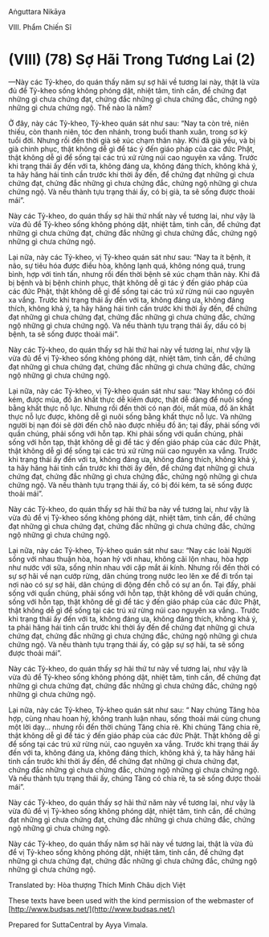  

Aṅguttara Nikāya

VIII. Phẩm Chiến Sĩ

# (VIII) (78) Sợ Hãi Trong Tương Lai (2)

—Này các Tỷ-kheo, do quán thấy năm sự sợ hãi về tương lai này, thật là vừa đủ để Tỷ-kheo sống không phóng dật, nhiệt tâm, tinh cần, để chứng đạt những gì chưa chứng đạt, chứng đắc những gì chưa chứng đắc, chứng ngộ những gì chưa chứng ngộ. Thế nào là năm?

Ở đây, này các Tỷ-kheo, Tỷ-kheo quán sát như sau: “Nay ta còn trẻ, niên thiếu, còn thanh niên, tóc đen nhánh, trong buổi thanh xuân, trong sơ kỳ tuổi đời. Nhưng rồi đến thời già sẽ xúc chạm thân này. Khi đã già yếu, và bị già chinh phục, thật không dễ gì để tác ý đến giáo pháp của các đức Phật, thật không dễ gì để sống tại các trú xứ rừng núi cao nguyên xa vắng. Trước khi trạng thái ấy đến với ta, không đáng ưa, không đáng thích, không khả ý, ta hãy hăng hái tinh cần trước khi thời ấy đến, để chứng đạt những gì chưa chứng đạt, chứng đắc những gì chưa chứng đắc, chứng ngộ những gì chưa chứng ngộ. Và nếu thành tựu trạng thái ấy, có bị già, ta sẽ sống được thoải mái”.

Này các Tỷ-kheo, do quán thấy sợ hãi thứ nhất này về tương lai, như vậy là vừa đủ để Tỷ-kheo sống không phóng dật, nhiệt tâm, tinh cần, để chứng đạt những gì chưa chứng đạt, chứng đắc những gì chưa chứng đắc, chứng ngộ những gì chưa chứng ngộ.

Lại nữa, này các Tỷ-kheo, vị Tỷ-kheo quán sát như sau: “Nay ta ít bệnh, ít não, sự tiêu hóa được điều hòa, không lạnh quá, không nóng quá, trung bình, hợp với tinh tấn, nhưng rồi đến thời bệnh sẽ xúc chạm thân này. Khi đã bị bệnh và bị bệnh chinh phục, thật không dễ gì tác ý đến giáo pháp của các đức Phật, thật không dễ gì để sống tại các trú xứ rừng núi cao nguyên xa vắng. Trước khi trạng thái ấy đến với ta, không đáng ưa, không đáng thích, không khả ý, ta hãy hăng hái tinh cần trước khi thời ấy đến, để chứng đạt những gì chưa chứng đạt, chứng đắc những gì chưa chứng đắc, chứng ngộ những gì chưa chứng ngộ. Và nếu thành tựu trạng thái ấy, dầu có bị bệnh, ta sẽ sống được thoải mái”.

Này các Tỷ-kheo, do quán thấy sợ hãi thứ hai này về tương lai, như vậy là vừa đủ để vị Tỷ-kheo sống không phóng dật, nhiệt tâm, tinh cần, để chứng đạt những gì chưa chứng đạt, chứng đắc những gì chưa chứng đắc, chứng ngộ những gì chưa chứng ngộ.

Lại nữa, này các Tỷ-kheo, vị Tỷ-kheo quán sát như sau: “Nay không có đói kém, được mùa, đồ ăn khất thực dễ kiếm được, thật dễ dàng để nuôi sống bằng khất thực nỗ lực. Nhưng rồi đến thời có nạn đói, mất mùa, đồ ăn khất thực nỗ lực được, không dễ gì nuôi sống bằng khất thực nỗ lực. Và những người bị nạn đói sẽ dời đến chỗ nào được nhiều đồ ăn; tại đấy, phải sống với quần chúng, phải sống với hỗn tạp. Khi phải sống với quần chúng, phải sống với hỗn tạp, thật không dễ gì để tác ý đến giáo pháp của các đức Phật, thật không dễ gì để sống tại các trú xứ rừng núi cao nguyên xa vắng. Trước khi trạng thái ấy đến với ta, không đáng ưa, không đáng thích, không khả ý, ta hãy hăng hái tinh cần trước khi thời ấy đến, để chứng đạt những gì chưa chứng đạt, chứng đắc những gì chưa chứng đắc, chứng ngộ những gì chưa chứng ngộ. Và nếu thành tựu trạng thái ấy, có bị đói kém, ta sẽ sống được thoải mái”.

Này các Tỷ-kheo, do quán thấy sợ hãi thứ ba này về tương lai, như vậy là vừa đủ để vị Tỷ-kheo sống không phóng dật, nhiệt tâm, tinh cần, để chứng đạt những gì chưa chứng đạt, chứng đắc những gì chưa chứng đắc, chứng ngộ những gì chưa chứng ngộ.

Lại nữa, này các Tỷ-kheo, Tỷ-kheo quán sát như sau: “Nay các loài Người sống với nhau thuận hòa, hoan hỷ với nhau, không cãi lộn nhau, hòa hợp như nước với sữa, sống nhìn nhau với cặp mắt ái kính. Nhưng rồi đến thời có sự sợ hãi về nạn cướp rừng, dân chúng trong nước leo lên xe để đi trốn tại nơi nào có sự sợ hãi, dân chúng di động đến chỗ có sự an ổn. Tại đấy, phải sống với quần chúng, phải sống với hỗn tạp, thật không dễ với quần chúng, sống với hỗn tạp, thật không dễ gì để tác ý đến giáo pháp của các đức Phật, thật không dễ gì để sống tại các trú xứ rừng núi cao nguyên xa vắng.. Trước khi trạng thái ấy đến với ta, không đáng ưa, không đáng thích, không khả ý, ta phải hăng hái tinh cần trước khi thời ấy đến để chứng đạt những gì chưa chứng đạt, chứng đắc những gì chưa chứng đắc, chứng ngộ những gì chưa chứng ngộ. Và nếu thành tựu trạng thái ấy, có gặp sự sợ hãi, ta sẽ sống được thoải mái”.

Này các Tỷ-kheo, do quán thấy sợ hãi thứ tư này về tương lai, như vậy là vừa đủ để Tỷ-kheo sống không phóng dật, nhiệt tâm, tinh cần, để chứng đạt những gì chưa chứng đạt, chứng đắc những gì chưa chứng đắc, chứng ngộ những gì chưa chứng ngộ.

Lại nữa, này các Tỷ-kheo, Tỷ-kheo quán sát như sau: “ Nay chúng Tăng hòa hợp, cùng nhau hoan hỷ, không tranh luận nhau, sống thoải mái cùng chung một lời dạy... nhưng rồi đến thời chúng Tăng chia rẽ. Khi chúng Tăng chia rẽ, thật không dễ gì để tác ý đến giáo pháp của các đức Phật. Thật không dễ gì để sống tại các trú xứ rừng núi, cao nguyên xa vắng. Trước khi trạng thái ấy đến với ta, không đáng ưa, không đáng thích, không khả ý, ta hãy hăng hái tinh cần trước khi thời ấy đến, để chứng đạt những gì chưa chứng đạt, chứng đắc những gì chưa chứng đắc, chứng ngộ những gì chưa chứng ngộ. Và nếu thành tựu trạng thái ấy, chúng Tăng có chia rẽ, ta sẽ sống được thoải mái”.

Này các Tỷ-kheo, do quán thấy sợ hãi thứ năm này về tương lai, như vậy là vừa đủ để vị Tỷ-kheo sống không phóng dật, nhiệt tâm, tinh cần, để chứng đạt những gì chưa chứng đạt, chứng đắc những gì chưa chứng đắc, chứng ngộ những gì chưa chứng ngộ.

Này các Tỷ-kheo, do quán thấy năm sợ hãi này về tương lai, thật là vừa đủ để vị Tỷ-kheo sống không phóng dật, nhiệt tâm, tinh cần, để chứng đạt những gì chưa chứng đạt, chứng đắc những gì chưa chứng đắc, chứng ngộ những gì chưa chứng ngộ.

Translated by: Hòa thượng Thích Minh Châu dịch Việt

These texts have been used with the kind permission of the webmaster of [http://www.budsas.net/](http://www.budsas.net/)

Prepared for SuttaCentral by Ayya Vimala.
